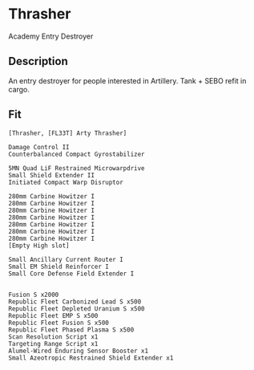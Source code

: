 # Thrasher

Academy Entry Destroyer

## Description

An entry destroyer for people interested in Artillery. Tank + SEBO refit in cargo.

## Fit

```
[Thrasher, [FL33T] Arty Thrasher]

Damage Control II
Counterbalanced Compact Gyrostabilizer

5MN Quad LiF Restrained Microwarpdrive
Small Shield Extender II
Initiated Compact Warp Disruptor

280mm Carbine Howitzer I
280mm Carbine Howitzer I
280mm Carbine Howitzer I
280mm Carbine Howitzer I
280mm Carbine Howitzer I
280mm Carbine Howitzer I
280mm Carbine Howitzer I
[Empty High slot]

Small Ancillary Current Router I
Small EM Shield Reinforcer I
Small Core Defense Field Extender I


Fusion S x2000
Republic Fleet Carbonized Lead S x500
Republic Fleet Depleted Uranium S x500
Republic Fleet EMP S x500
Republic Fleet Fusion S x500
Republic Fleet Phased Plasma S x500
Scan Resolution Script x1
Targeting Range Script x1
Alumel-Wired Enduring Sensor Booster x1
Small Azeotropic Restrained Shield Extender x1
```
